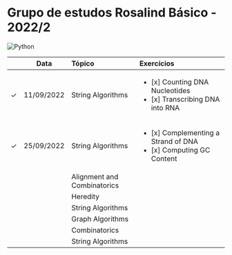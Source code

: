 # Grupo de estudos Rosalind Básico - 2022/2

![Python](https://img.shields.io/badge/python-3670A0?style=for-the-badge&logo=python&logoColor=ffdd54)


|  | Data | Tópico | Exercícios |
|:---:|:---:|:---|:---|
| &check; | 11/09/2022 | String Algorithms | <ul><li>[x] Counting DNA Nucleotides</li><li>[x] Transcribing DNA into RNA</li></ul> |
| &check; | 25/09/2022 | String Algorithms | <ul><li>[x] Complementing a Strand of DNA</li><li>[x] Computing GC Content</li></ul> |
|  |  | Alignment and Combinatorics |  |
|  |  | Heredity |  |
|  |  | String Algorithms |  |
|  |  | Graph Algorithms |  |
|  |  | Combinatorics |  |
|  |  | String Algorithms |  |